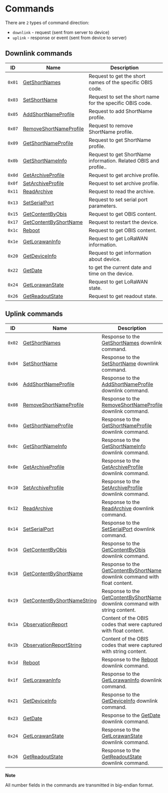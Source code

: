 # Commands

There are `2` types of command direction:

- `downlink` - request (sent from server to device)
- `uplink` - response or event (sent from device to server)


## Downlink commands

| ID     | Name                                                          | Description                                                      |
| ------ | ------------------------------------------------------------- | ---------------------------------------------------------------- |
| `0x01` | [GetShortNames](./GetShortNames.md#request)                   | Request to get the short names of the specific OBIS code.        |
| `0x03` | [SetShortName](./SetShortName.md#request)                     | Request to set the short name for the specific OBIS code.        |
| `0x05` | [AddShortNameProfile](./AddShortNameProfile.md#request)       | Request to add ShortName profile.                                |
| `0x07` | [RemoveShortNameProfile](./RemoveShortNameProfile.md#request) | Request to remove ShortName profile.                             |
| `0x09` | [GetShortNameProfile](./GetShortNameProfile.md#request)       | Request to get ShortName profile.                                |
| `0x0b` | [GetShortNameInfo](./GetShortNameInfo.md#request)             | Request to get ShortName information. Related OBIS and profile.. |
| `0x0d` | [GetArchiveProfile](./GetArchiveProfile.md#request)           | Request to get archive profile.                                  |
| `0x0f` | [SetArchiveProfile](./SetArchiveProfile.md#request)           | Request to set archive profile.                                  |
| `0x11` | [ReadArchive](./ReadArchive.md#request)                       | Request to read the archive.                                     |
| `0x13` | [SetSerialPort](./SetSerialPort.md#request)                   | Request to set serial port parameters.                           |
| `0x15` | [GetContentByObis](./GetContentByObis.md#request)             | Request to get OBIS content.                                     |
| `0x17` | [GetContentByShortName](./GetContentByShortName.md#request)   | Request to restart the device.                                   |
| `0x1c` | [Reboot](./Reboot.md#request)                                 | Request to get OBIS content.                                     |
| `0x1e` | [GetLorawanInfo](./GetLorawanInfo.md#request)                 | Request to get LoRaWAN information.                              |
| `0x20` | [GetDeviceInfo](./GetDeviceInfo.md#request)                   | Request to get information about device.                         |
| `0x22` | [GetDate](./GetDate.md#request)                               | to get the current date and time on the device.                  |
| `0x24` | [GetLorawanState](./GetLorawanState.md#request)               | Request to get LoRaWAN state.                                    |
| `0x26` | [GetReadoutState](./GetReadoutState.md#request)               | Request to get readout state.                                    |


## Uplink commands

| ID     | Name                                                                                | Description                                                                                                       |
| ------ | ----------------------------------------------------------------------------------- | ----------------------------------------------------------------------------------------------------------------- |
| `0x02` | [GetShortNames](./GetShortNames#response)                                           | Response to the [GetShortNames](./GetShortNames.md#request) downlink command.                                     |
| `0x04` | [SetShortName](./SetShortName#response)                                             | Response to the [SetShortName](./SetShortName.md#request) downlink command.                                       |
| `0x06` | [AddShortNameProfile](./AddShortNameProfile#response)                               | Response to the [AddShortNameProfile](./AddShortNameProfile.md#request) downlink command.                         |
| `0x08` | [RemoveShortNameProfile](./RemoveShortNameProfile#response)                         | Response to the [RemoveShortNameProfile](./RemoveShortNameProfile.md#request) downlink command.                   |
| `0x0a` | [GetShortNameProfile](./GetShortNameProfile#response)                               | Response to the [GetShortNameProfile](./GetShortNameProfile.md#request) downlink command.                         |
| `0x0c` | [GetShortNameInfo](./GetShortNameInfo#response)                                     | Response to the [GetShortNameInfo](./GetShortNameInfo.md#request) downlink command.                               |
| `0x0e` | [GetArchiveProfile](./GetArchiveProfile#response)                                   | Response to the [GetArchiveProfile](./GetArchiveProfile.md#request) downlink command.                             |
| `0x10` | [SetArchiveProfile](./SetArchiveProfile#response)                                   | Response to the [SetArchiveProfile](./SetArchiveProfile.md#request) downlink command.                             |
| `0x12` | [ReadArchive](./ReadArchive#response)                                               | Response to the [ReadArchive](./ReadArchive.md#request) downlink command.                                         |
| `0x14` | [SetSerialPort](./SetSerialPort#response)                                           | Response to the [SetSerialPort](./SetSerialPort.md#request) downlink command.                                     |
| `0x16` | [GetContentByObis](./GetContentByObis#response)                                     | Response to the [GetContentByObis](./GetContentByObis.md#request) downlink command.                               |
| `0x18` | [GetContentByShortName](./GetContentByShortName#response-with-float-content)        | Response to the [GetContentByShortName](./GetContentByShortName.md#request) downlink command with float content.  |
| `0x19` | [GetContentByShortNameString](./GetContentByShortName#response-with-string-content) | Response to the [GetContentByShortName](./GetContentByShortName.md#request) downlink command with string content. |
| `0x1a` | [ObservationReport](./uplink/ObservationReport.md#event-with-float-content)         | Content of the OBIS codes that were captured with float content.                                                  |
| `0x1b` | [ObservationReportString](./uplink/ObservationReport.md#event-with-string-content)  | Content of the OBIS codes that were captured with string content.                                                 |
| `0x1d` | [Reboot](./Reboot.md#response)                                                      | Response to the [Reboot](./Reboot.md#request) downlink command.                                                   |
| `0x1f` | [GetLorawanInfo](./GetLorawanInfo.md#response)                                      | Response to the [GetLorawanInfo](./GetLorawanInfo.md#request) downlink command.                                   |
| `0x21` | [GetDeviceInfo](./GetDeviceInfo.md#response)                                        | Response to the [GetDeviceInfo](./GetDeviceInfo.md#request) downlink command.                                     |
| `0x23` | [GetDate](./GetDate.md#response)                                                    | Response to the [GetDate](./GetDate.md#request) downlink command.                                     |
| `0x24` | [GetLorawanState](./GetLorawanState.md#response)                                    | Response to the [GetLorawanState](./GetLorawanState.md#request) downlink command.                                     |
| `0x26` | [GetReadoutState](./GetReadoutState.md#response)                                    | Response to the [GetReadoutState](./GetReadoutState.md#request) downlink command.                                     |

**Note**

All number fields in the commands are transmitted in big-endian format.
